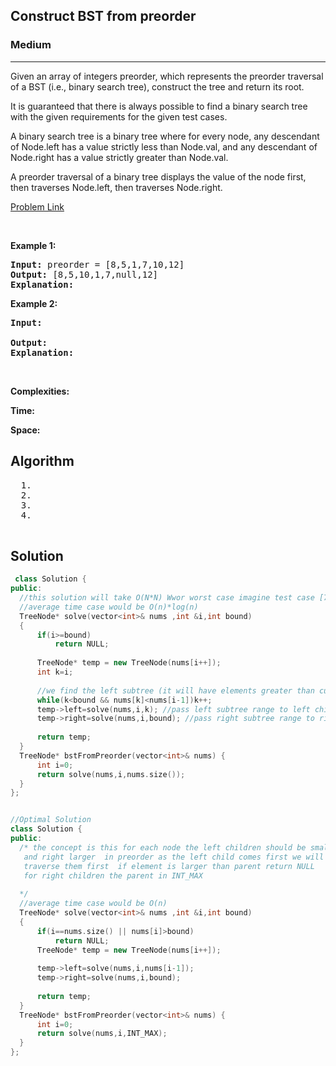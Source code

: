 <h2>Construct BST from preorder</h2>
<h3>Medium</h3><hr>
<div><p>
  
Given an array of integers preorder, which represents the preorder traversal of a BST (i.e., binary search tree), construct the tree and return its root.

It is guaranteed that there is always possible to find a binary search tree with the given requirements for the given test cases.

A binary search tree is a binary tree where for every node, any descendant of Node.left has a value strictly less than Node.val, and any descendant of Node.right has a value strictly greater than Node.val.

A preorder traversal of a binary tree displays the value of the node first, then traverses Node.left, then traverses Node.right.
 
</p>


[Problem Link](https://leetcode.com/problems/construct-binary-search-tree-from-preorder-traversal/)

<p>&nbsp;</p>
<p><strong>Example 1:</strong></p>

      
 
<pre><strong>Input:</strong> preorder = [8,5,1,7,10,12]
<strong>Output:</strong> [8,5,10,1,7,null,12]
<strong>Explanation:</strong> 
</pre>

<p><strong>Example 2:</strong></p>

<pre><strong>Input:</strong> 
     
<strong>Output:</strong> 
<strong>Explanation:</strong> 
</pre>

<p>&nbsp;</p>
<p><strong>Complexities:</strong></p>
<strong>Time:</strong> 
  
<strong>Space:</strong> 
  <h2> Algorithm </h2>
 <pre>
  1. 
  2.
  3. 
  4. 
  </pre>
  <h2> Solution </h2>
  
  ``` c++ 
   class Solution {
public:
    //this solution will take O(N*N) Wwor worst case imagine test case [7,5,4,3,2]
    //average time case would be O(n)*log(n)
    TreeNode* solve(vector<int>& nums ,int &i,int bound)
    {
        if(i>=bound)
            return NULL;
        
        TreeNode* temp = new TreeNode(nums[i++]);
        int k=i;
        
        //we find the left subtree (it will have elements greater than curr)
        while(k<bound && nums[k]<nums[i-1])k++;
        temp->left=solve(nums,i,k); //pass left subtree range to left child
        temp->right=solve(nums,i,bound); //pass right subtree range to right child
        
        return temp;
    }
    TreeNode* bstFromPreorder(vector<int>& nums) {
        int i=0;
        return solve(nums,i,nums.size());
    }
};
  
  
  //Optimal Solution
  class Solution {
public:
    /* the concept is this for each node the left children should be smaller
     and right larger  in preorder as the left child comes first we will
     traverse them first  if element is larger than parent return NULL
     for right children the parent in INT_MAX
    
    */
    //average time case would be O(n)
    TreeNode* solve(vector<int>& nums ,int &i,int bound)
    {
        if(i==nums.size() || nums[i]>bound)
            return NULL;
        TreeNode* temp = new TreeNode(nums[i++]);
    
        temp->left=solve(nums,i,nums[i-1]); 
        temp->right=solve(nums,i,bound); 
        
        return temp;
    }
    TreeNode* bstFromPreorder(vector<int>& nums) {
        int i=0;
        return solve(nums,i,INT_MAX);
    }
};
  ```
</div>
